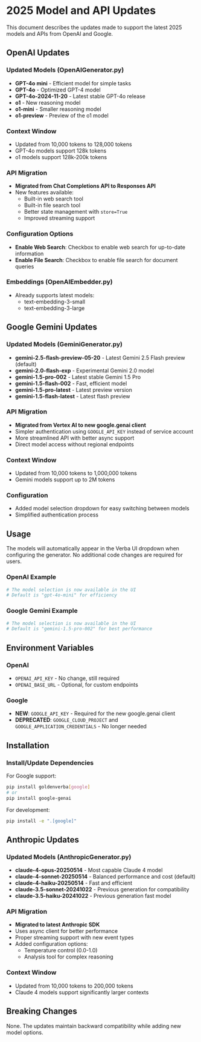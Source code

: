 # 2025 Model and API Updates

This document describes the updates made to support the latest 2025 models and APIs from OpenAI and Google.

## OpenAI Updates

### Updated Models (OpenAIGenerator.py)
- **GPT-4o mini** - Efficient model for simple tasks
- **GPT-4o** - Optimized GPT-4 model
- **GPT-4o-2024-11-20** - Latest stable GPT-4o release
- **o1** - New reasoning model
- **o1-mini** - Smaller reasoning model
- **o1-preview** - Preview of the o1 model

### Context Window
- Updated from 10,000 tokens to 128,000 tokens
- GPT-4o models support 128k tokens
- o1 models support 128k-200k tokens

### API Migration
- **Migrated from Chat Completions API to Responses API**
- New features available:
  - Built-in web search tool
  - Built-in file search tool
  - Better state management with `store=True`
  - Improved streaming support

### Configuration Options
- **Enable Web Search**: Checkbox to enable web search for up-to-date information
- **Enable File Search**: Checkbox to enable file search for document queries

### Embeddings (OpenAIEmbedder.py)
- Already supports latest models:
  - text-embedding-3-small
  - text-embedding-3-large

## Google Gemini Updates

### Updated Models (GeminiGenerator.py)
- **gemini-2.5-flash-preview-05-20** - Latest Gemini 2.5 Flash preview (default)
- **gemini-2.0-flash-exp** - Experimental Gemini 2.0 model
- **gemini-1.5-pro-002** - Latest stable Gemini 1.5 Pro
- **gemini-1.5-flash-002** - Fast, efficient model
- **gemini-1.5-pro-latest** - Latest preview version
- **gemini-1.5-flash-latest** - Latest flash preview

### API Migration
- **Migrated from Vertex AI to new google.genai client**
- Simpler authentication using `GOOGLE_API_KEY` instead of service account
- More streamlined API with better async support
- Direct model access without regional endpoints

### Context Window
- Updated from 10,000 tokens to 1,000,000 tokens
- Gemini models support up to 2M tokens

### Configuration
- Added model selection dropdown for easy switching between models
- Simplified authentication process

## Usage

The models will automatically appear in the Verba UI dropdown when configuring the generator. No additional code changes are required for users.

### OpenAI Example
```python
# The model selection is now available in the UI
# Default is "gpt-4o-mini" for efficiency
```

### Google Gemini Example
```python
# The model selection is now available in the UI
# Default is "gemini-1.5-pro-002" for best performance
```

## Environment Variables

### OpenAI
- `OPENAI_API_KEY` - No change, still required
- `OPENAI_BASE_URL` - Optional, for custom endpoints

### Google
- **NEW**: `GOOGLE_API_KEY` - Required for the new google.genai client
- **DEPRECATED**: `GOOGLE_CLOUD_PROJECT` and `GOOGLE_APPLICATION_CREDENTIALS` - No longer needed

## Installation

### Install/Update Dependencies

For Google support:
```bash
pip install goldenverba[google]
# or
pip install google-genai
```

For development:
```bash
pip install -e ".[google]"
```

## Anthropic Updates

### Updated Models (AnthropicGenerator.py)
- **claude-4-opus-20250514** - Most capable Claude 4 model
- **claude-4-sonnet-20250514** - Balanced performance and cost (default)
- **claude-4-haiku-20250514** - Fast and efficient
- **claude-3.5-sonnet-20241022** - Previous generation for compatibility
- **claude-3.5-haiku-20241022** - Previous generation fast model

### API Migration
- **Migrated to latest Anthropic SDK**
- Uses async client for better performance
- Proper streaming support with new event types
- Added configuration options:
  - Temperature control (0.0-1.0)
  - Analysis tool for complex reasoning

### Context Window
- Updated from 10,000 tokens to 200,000 tokens
- Claude 4 models support significantly larger contexts

## Breaking Changes

None. The updates maintain backward compatibility while adding new model options.